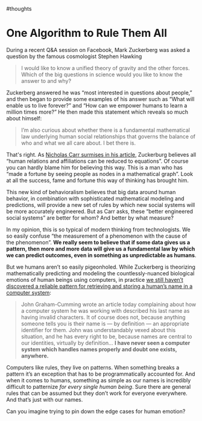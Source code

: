 #thoughts

# One Algorithm to Rule Them All

During a recent Q&A session on Facebook, Mark Zuckerberg was asked a question by the famous cosmologist Stephen Hawking

> I would like to know a unified theory of gravity and the other forces. Which of the big questions in science would you like to know the answer to and why?

Zuckerberg answered he was “most interested in questions about people,” and then began to provide some examples of his answer such as “What will enable us to live forever?” and “How can we empower humans to learn a million times more?” He then made this statement which reveals so much about himself:

> I’m also curious about whether there is a fundamental mathematical law underlying human social relationships that governs the balance of who and what we all care about. I bet there is.

That's right. As [Nicholas Carr surmises in his article](http://www.roughtype.com/?p=6376), Zuckerburg believes all “human relations and affiliations can be reduced to equations”. Of course you can hardly blame him for believing this way. This is a man who has “made a fortune by seeing people as nodes in a mathematical graph”. Look at all the success, fame and fortune this way of thinking has brought him.

This new kind of behavioralism believes that big data around human behavior, in combination with sophisticated mathematical modeling and predictions, will provide a new set of rules by which new social systems will be more accurately engineered. But as Carr asks, these “better engineered social systems” are better for whom? And better by what measure?

In my opinion, this is so typical of modern thinking from technologists. We so easily confuse “the measurement of a phenomenon with the cause of the phenomenon”. **We really seem to believe that if some data gives us a pattern, then more and more data will give us a fundamental law by which we can predict outcomes, even in something as unpredictable as humans**.

But we humans aren’t so easily pigeonholed. While Zuckerberg is theorizing mathematically predicting and modeling the countlessly-nuanced biological emotions of human beings using computers, in practice [we still haven’t discovered a reliable pattern for retrieving and storing a human’s name in a computer system](http://www.kalzumeus.com/2010/06/17/falsehoods-programmers-believe-about-names/):

> John Graham-Cumming wrote an article today complaining about how a computer system he was working with described his last name as having invalid characters.  It of course does not, because anything someone tells you is their name is — by definition — an appropriate identifier for them.  John was understandably vexed about this situation, and he has every right to be, because names are central to our identities, virtually by definition… **I have never seen a computer system which handles names properly and doubt one exists, anywhere.**

Computers like rules, they live on patterns. When something breaks a pattern it’s an exception that has to be programmatically accounted for. And when it comes to humans, something as simple as our names is incredibly difficult to patternize *for every single human being*. Sure there are general rules that can be assumed but they don’t work for everyone everywhere. And that’s just with our names.

Can you imagine trying to pin down the edge cases for human emotion?
